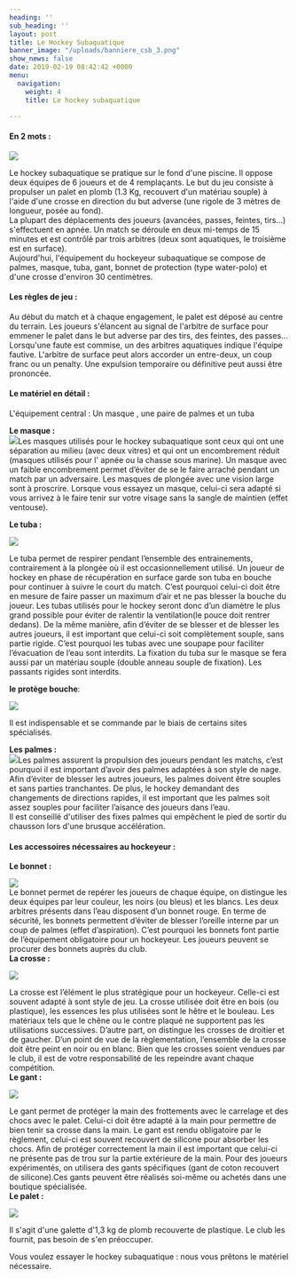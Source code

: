 ```yaml
---
heading: ''
sub_heading: ''
layout: post
title: Le Hockey Subaquatique
banner_image: "/uploads/banniere_csb_3.png"
show_news: false
date: 2019-02-19 08:42:42 +0000
menu:
  navigation:
    weight: 4
    title: Le hockey subaquatique

---
```

#### En 2 mots :

[![](https://1.bp.blogspot.com/-7VCuAFZXBiM/XA7duY2Y_EI/AAAAAAAAAEs/7et0udKF4G4ieJoLbApUC9Uw8jOB0KAjwCEwYBhgL/s1600/6joueurs-brest.jpg)](https://1.bp.blogspot.com/-7VCuAFZXBiM/XA7duY2Y_EI/AAAAAAAAAEs/7et0udKF4G4ieJoLbApUC9Uw8jOB0KAjwCEwYBhgL/s1600/6joueurs-brest.jpg)

Le hockey subaquatique se pratique sur le fond d'une piscine. Il oppose deux équipes de 6 joueurs et de 4 remplaçants. Le but du jeu consiste à propulser un palet en plomb (1.3 Kg, recouvert d'un matériau souple) à l'aide d'une crosse en direction du but adverse (une rigole de 3 mètres de longueur, posée au fond).  
 La plupart des déplacements des joueurs (avancées, passes, feintes, tirs...) s'effectuent en apnée. Un match se déroule en deux mi-temps de 15 minutes et est contrôlé par trois arbitres (deux sont aquatiques, le troisième est en surface).  
 Aujourd'hui, l'équipement du hockeyeur subaquatique se compose de palmes, masque, tuba, gant, bonnet de protection (type water-polo) et d'une crosse d'environ 30 centimètres.

#### Les règles de jeu :

 Au début du match et à chaque engagement, le palet est déposé au centre du terrain. Les joueurs s'élancent au signal de l'arbitre de surface pour emmener le palet dans le but adverse par des tirs, des feintes, des passes... Lorsqu'une faute est commise, un des arbitres aquatiques indique l'équipe fautive. L'arbitre de surface peut alors accorder un entre-deux, un coup franc ou un penalty. Une expulsion temporaire ou définitive peut aussi être prononcée.

#### Le matériel en détail :

 L'équipement central : Un masque , une paire de palmes et un tuba  
  
  
  
  
**Le masque :**  
[![](https://4.bp.blogspot.com/-MIk2eoyditY/XA7dyLEkRvI/AAAAAAAAAEo/5DIQQMupcKIWrtquVgxljMIVgYAntknSQCEwYBhgL/s1600/masque.png)](https://4.bp.blogspot.com/-MIk2eoyditY/XA7dyLEkRvI/AAAAAAAAAEo/5DIQQMupcKIWrtquVgxljMIVgYAntknSQCEwYBhgL/s1600/masque.png)Les masques utilisés pour le hockey subaquatique sont ceux qui ont une séparation au milieu (avec deux vitres) et qui ont un encombrement réduit (masques utilisés pour l' apnée ou la chasse sous marine). Un masque avec un faible encombrement permet d’éviter de se le faire arraché pendant un match par un adversaire. Les masques de plongée avec une vision large sont à proscrire. Lorsque vous essayez un masque, celui-ci sera adapté si vous arrivez à le faire tenir sur votre visage sans la sangle de maintien (effet ventouse).  
  
**Le tuba :**

[![](https://1.bp.blogspot.com/-ECoFxqZDfII/XA7dzKCTFxI/AAAAAAAAAEw/mHqc8dXRvbc4OOk8AjWcfaYpHHNJhFb4wCEwYBhgL/s1600/tuba.png)](https://1.bp.blogspot.com/-ECoFxqZDfII/XA7dzKCTFxI/AAAAAAAAAEw/mHqc8dXRvbc4OOk8AjWcfaYpHHNJhFb4wCEwYBhgL/s1600/tuba.png)

 Le tuba permet de respirer pendant l’ensemble des entrainements, contrairement à la plongée où il est occasionnellement utilisé. Un joueur de hockey en phase de récupération en surface garde son tuba en bouche pour continuer à suivre le court du match. C’est pourquoi celui-ci doit être en mesure de faire passer un maximum d’air et ne pas blesser la bouche du joueur. Les tubas utilisés pour le hockey seront donc d’un diamètre le plus grand possible pour éviter de ralentir la ventilation(le pouce doit rentrer dedans). De la même manière, afin d’éviter de se blesser et de blesser les autres joueurs, il est important que celui-ci soit complètement souple, sans partie rigide. C’est pourquoi les tubas avec une soupape pour faciliter l’évacuation de l’eau sont interdits. La fixation du tuba sur le masque se fera aussi par un matériau souple (double anneau souple de fixation). Les passants rigides sont interdits.  
  
**le protège bouche**:

[![](https://3.bp.blogspot.com/-oRnZejOYgIg/XA7dynkiM3I/AAAAAAAAAEs/oJlZEZrMbegdqnD1LDxa6qeQ--gpZqlzQCEwYBhgL/s1600/protege-dents.jpg)](https://3.bp.blogspot.com/-oRnZejOYgIg/XA7dynkiM3I/AAAAAAAAAEs/oJlZEZrMbegdqnD1LDxa6qeQ--gpZqlzQCEwYBhgL/s1600/protege-dents.jpg)

 Il est indispensable et se commande par le biais de certains sites spécialisés.  
  
**Les palmes :**  
[![](https://1.bp.blogspot.com/-h7MG0ck6SOo/XA7ekXodfGI/AAAAAAAAAE0/hxdwappQ54ED8q8p179wB0dp2WcIXJX5ACLcBGAs/s1600/palme.png)](https://1.bp.blogspot.com/-h7MG0ck6SOo/XA7ekXodfGI/AAAAAAAAAE0/hxdwappQ54ED8q8p179wB0dp2WcIXJX5ACLcBGAs/s1600/palme.png)Les palmes assurent la propulsion des joueurs pendant les matchs, c’est pourquoi il est important d’avoir des palmes adaptées à son style de nage. Afin d’éviter de blesser les autres joueurs, les palmes doivent être souples et sans parties tranchantes. De plus, le hockey demandant des changements de directions rapides, il est important que les palmes soit assez souples pour faciliter l’aisance des joueurs dans l’eau.  
 Il est conseillé d'utiliser des fixes palmes qui empêchent le pied de sortir du chausson lors d'une brusque accélération.

#### Les accessoires nécessaires au hockeyeur :

  
**Le bonnet :**

[**![](https://4.bp.blogspot.com/-1WUYzrMosAI/XA7fRoohkiI/AAAAAAAAAFA/8fdlSsV-y58KCdbMYMD-IkNk5LSintUawCLcBGAs/s1600/bonet.jpg)**](https://4.bp.blogspot.com/-1WUYzrMosAI/XA7fRoohkiI/AAAAAAAAAFA/8fdlSsV-y58KCdbMYMD-IkNk5LSintUawCLcBGAs/s1600/bonet.jpg)  
 Le bonnet permet de repérer les joueurs de chaque équipe, on distingue les deux équipes par leur couleur, les noirs (ou bleus) et les blancs. Les deux arbitres présents dans l’eau disposent d’un bonnet rouge. En terme de sécurité, les bonnets permettent d’éviter de blesser l’oreille interne par un coup de palmes (effet d’aspiration). C’est pourquoi les bonnets font partie de l’équipement obligatoire pour un hockeyeur. Les joueurs peuvent se procurer des bonnets auprès du club.  
**La crosse :**

[**![](https://3.bp.blogspot.com/-FBNk3mfGm_w/XA7fZRIFnrI/AAAAAAAAAFE/nvYg3Q6MdQYIaZaTAh_BNc3SMF707RwIwCLcBGAs/s1600/crosse.jpg)**](https://3.bp.blogspot.com/-FBNk3mfGm_w/XA7fZRIFnrI/AAAAAAAAAFE/nvYg3Q6MdQYIaZaTAh_BNc3SMF707RwIwCLcBGAs/s1600/crosse.jpg)

  
 La crosse est l’élément le plus stratégique pour un hockeyeur. Celle-ci est souvent adapté à sont style de jeu. La crosse utilisée doit être en bois (ou plastique), les essences les plus utilisées sont le hêtre et le bouleau. Les matériaux tels que le chêne ou le contre plaqué ne supportent pas les utilisations successives. D’autre part, on distingue les crosses de droitier et de gaucher. D’un point de vue de la règlementation, l’ensemble de la crosse doit être peint en noir ou en blanc. Bien que les crosses soient vendues par le club, il est de votre responsabilité de les repeindre avant chaque compétition.  
**Le gant :**

[**![](https://2.bp.blogspot.com/-2wgSMggmsSg/XA7dyPXCYJI/AAAAAAAAAEk/6eFkVGu83Ns8PErw3S_-KTAGFfFnoRgSgCEwYBhgL/s1600/gant.jpg)**](https://2.bp.blogspot.com/-2wgSMggmsSg/XA7dyPXCYJI/AAAAAAAAAEk/6eFkVGu83Ns8PErw3S_-KTAGFfFnoRgSgCEwYBhgL/s1600/gant.jpg)

  
 Le gant permet de protéger la main des frottements avec le carrelage et des chocs avec le palet. Celui-ci doit être adapté à la main pour permettre de bien tenir sa crosse dans la main. Le gant est rendu obligatoire par le règlement, celui-ci est souvent recouvert de silicone pour absorber les chocs. Afin de protéger correctement la main il est important que celui-ci ne présente pas de trou sur la partie extérieure de la main. Pour des joueurs expérimentés, on utilisera des gants spécifiques (gant de coton recouvert de silicone).Ces gants peuvent être réalisés soi-même ou achetés dans une boutique spécialisée.  
**Le palet :**

[**![](https://2.bp.blogspot.com/-iqntzluVvA0/XA7dyWQHRyI/AAAAAAAAAEw/en5rsATuno4CEGC0lUJTcjcITwhAmw_hQCEwYBhgL/s1600/paletp.png)**](https://2.bp.blogspot.com/-iqntzluVvA0/XA7dyWQHRyI/AAAAAAAAAEw/en5rsATuno4CEGC0lUJTcjcITwhAmw_hQCEwYBhgL/s1600/paletp.png)

  
 Il s'agit d'une galette d'1,3 kg de plomb recouverte de plastique. Le club les fournit, pas besoin de s'en préoccuper.  
  
 Vous voulez essayer le hockey subaquatique : nous vous prêtons le matériel nécessaire.